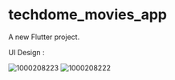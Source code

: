 # techdome_movies_app

A new Flutter project.

UI Design : 

![1000208223](https://github.com/user-attachments/assets/e66222bc-249b-4614-9250-afc3727c9246)
![1000208222](https://github.com/user-attachments/assets/fe65ddc5-13f1-498f-ae7b-2d6eeaa866a4)



